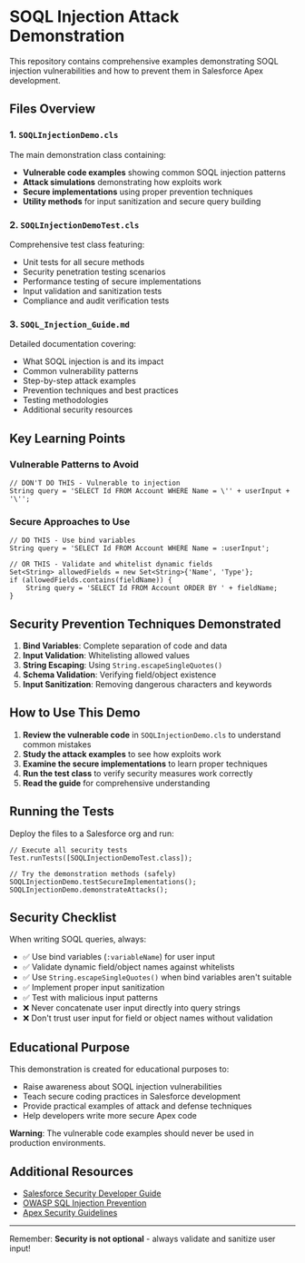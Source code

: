 
# SOQL Injection Attack Demonstration

This repository contains comprehensive examples demonstrating SOQL injection vulnerabilities and how to prevent them in Salesforce Apex development.

## Files Overview

### 1. `SOQLInjectionDemo.cls`
The main demonstration class containing:
- **Vulnerable code examples** showing common SOQL injection patterns
- **Attack simulations** demonstrating how exploits work
- **Secure implementations** using proper prevention techniques
- **Utility methods** for input sanitization and secure query building

### 2. `SOQLInjectionDemoTest.cls`
Comprehensive test class featuring:
- Unit tests for all secure methods
- Security penetration testing scenarios
- Performance testing of secure implementations
- Input validation and sanitization tests
- Compliance and audit verification tests

### 3. `SOQL_Injection_Guide.md`
Detailed documentation covering:
- What SOQL injection is and its impact
- Common vulnerability patterns
- Step-by-step attack examples
- Prevention techniques and best practices
- Testing methodologies
- Additional security resources

## Key Learning Points

### Vulnerable Patterns to Avoid
```apex
// DON'T DO THIS - Vulnerable to injection
String query = 'SELECT Id FROM Account WHERE Name = \'' + userInput + '\'';
```

### Secure Approaches to Use
```apex
// DO THIS - Use bind variables
String query = 'SELECT Id FROM Account WHERE Name = :userInput';

// OR THIS - Validate and whitelist dynamic fields
Set<String> allowedFields = new Set<String>{'Name', 'Type'};
if (allowedFields.contains(fieldName)) {
    String query = 'SELECT Id FROM Account ORDER BY ' + fieldName;
}
```

## Security Prevention Techniques Demonstrated

1. **Bind Variables**: Complete separation of code and data
2. **Input Validation**: Whitelisting allowed values
3. **String Escaping**: Using `String.escapeSingleQuotes()`
4. **Schema Validation**: Verifying field/object existence
5. **Input Sanitization**: Removing dangerous characters and keywords

## How to Use This Demo

1. **Review the vulnerable code** in `SOQLInjectionDemo.cls` to understand common mistakes
2. **Study the attack examples** to see how exploits work
3. **Examine the secure implementations** to learn proper techniques
4. **Run the test class** to verify security measures work correctly
5. **Read the guide** for comprehensive understanding

## Running the Tests

Deploy the files to a Salesforce org and run:

```apex
// Execute all security tests
Test.runTests([SOQLInjectionDemoTest.class]);

// Try the demonstration methods (safely)
SOQLInjectionDemo.testSecureImplementations();
SOQLInjectionDemo.demonstrateAttacks();
```

## Security Checklist

When writing SOQL queries, always:

- ✅ Use bind variables (`:variableName`) for user input
- ✅ Validate dynamic field/object names against whitelists
- ✅ Use `String.escapeSingleQuotes()` when bind variables aren't suitable
- ✅ Implement proper input sanitization
- ✅ Test with malicious input patterns
- ❌ Never concatenate user input directly into query strings
- ❌ Don't trust user input for field or object names without validation

## Educational Purpose

This demonstration is created for educational purposes to:
- Raise awareness about SOQL injection vulnerabilities
- Teach secure coding practices in Salesforce development
- Provide practical examples of attack and defense techniques
- Help developers write more secure Apex code

**Warning**: The vulnerable code examples should never be used in production environments.

## Additional Resources

- [Salesforce Security Developer Guide](https://developer.salesforce.com/docs/atlas.en-us.secure_coding_guide.meta/secure_coding_guide/)
- [OWASP SQL Injection Prevention](https://owasp.org/www-community/attacks/SQL_Injection)
- [Apex Security Guidelines](https://developer.salesforce.com/docs/atlas.en-us.apexcode.meta/apexcode/apex_security_guidelines.htm)

---

Remember: **Security is not optional** - always validate and sanitize user input!

<!---
dynamo2k19/dynamo2k19 is a ✨ special ✨ repository because its `README.md` (this file) appears on your GitHub profile.
You can click the Preview link to take a look at your changes.
--->
